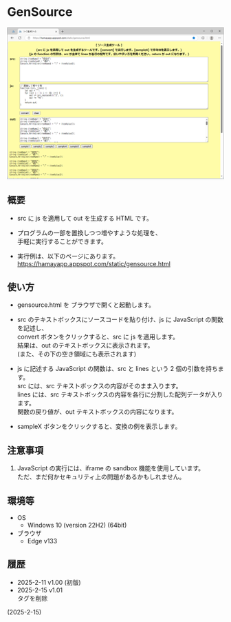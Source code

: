 # GenSource

![image](image.png)

## 概要
- src に js を適用して out を生成する HTML です。

- プログラムの一部を置換しつつ増やすような処理を、  
  手軽に実行することができます。

- 実行例は、以下のページにあります。  
  https://hamayapp.appspot.com/static/gensource.html


## 使い方
- gensource.html を ブラウザで開くと起動します。

- src のテキストボックスにソースコードを貼り付け、js に JavaScript の関数を記述し、  
  convert ボタンをクリックすると、src に js を適用します。  
  結果は、out のテキストボックスに表示されます。  
  (また、その下の空き領域にも表示されます)

- js に記述する JavaScript の関数は、src と lines という 2 個の引数を持ちます。  
  src には、src テキストボックスの内容がそのまま入ります。  
  lines には、src テキストボックスの内容を各行に分割した配列データが入ります。  
  関数の戻り値が、out テキストボックスの内容になります。

- sampleX ボタンをクリックすると、変換の例を表示します。


## 注意事項
1. JavaScript の実行には、iframe の sandbox 機能を使用しています。  
   ただ、まだ何かセキュリティ上の問題があるかもしれません。


## 環境等
- OS
  - Windows 10 (version 22H2) (64bit)
- ブラウザ
  - Edge v133

## 履歴
- 2025-2-11  v1.00 (初版)
- 2025-2-15  v1.01 <form>タグを削除


(2025-2-15)
